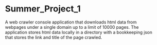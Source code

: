 # Summer_Project_1
A web crawler console application that downloads html data from webpages under a single domain up to a limit of 10000 pages. The application stores html data locally in a directory with a bookkeeping json that stores the link and title of the page crawled.

